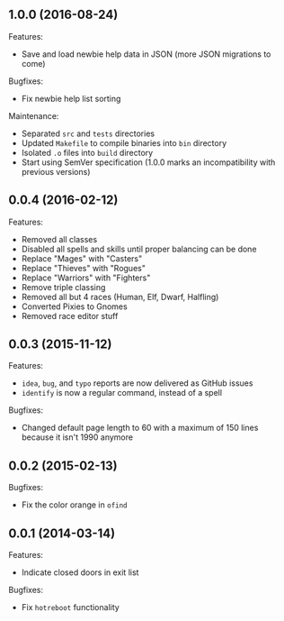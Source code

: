 ## 1.0.0 (2016-08-24)

Features:
* Save and load newbie help data in JSON (more JSON migrations to come)

Bugfixes:

* Fix newbie help list sorting

Maintenance:

* Separated `src` and `tests` directories
* Updated `Makefile` to compile binaries into `bin` directory
* Isolated `.o` files into `build` directory
* Start using SemVer specification (1.0.0 marks an incompatibility with previous versions)

## 0.0.4 (2016-02-12)

Features:

* Removed all classes
* Disabled all spells and skills until proper balancing can be done
* Replace "Mages" with "Casters"
* Replace "Thieves" with "Rogues"
* Replace "Warriors" with "Fighters"
* Remove triple classing
* Removed all but 4 races (Human, Elf, Dwarf, Halfling)
* Converted Pixies to Gnomes
* Removed race editor stuff

## 0.0.3 (2015-11-12)

Features:

* `idea`, `bug`, and `typo` reports are now delivered as GitHub issues
* `identify` is now a regular command, instead of a spell

Bugfixes:

* Changed default page length to 60 with a maximum of 150 lines because it isn't 1990 anymore

## 0.0.2 (2015-02-13)

Bugfixes:

* Fix the color orange in `ofind`

## 0.0.1 (2014-03-14)

Features:

* Indicate closed doors in exit list

Bugfixes:

* Fix `hotreboot` functionality
